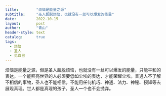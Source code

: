 ```yaml
---
title:        "烦恼是能量之源"
subtitle:     "圣人超脱烦恼，也就没有一丝可以爆发的能量"
date:         2022-10-15
layout:       post
author:       "青山"
header-style: text
catalog:      true
tags:
  - 烦恼
  - 圣人
  - 见自己
---
```


烦恼是能量之源，但是圣人超脱烦恼，也就没有一丝可以爆发的能量，只能平和的表达。一个能照亮世界的人必须要低如尘埃的表达，才能荣耀尘埃。普通人不了解不相信的事物，圣人也不能相信。不能用任何机巧、神通、法力、神秘、预知等去展现真理。世人都是真理的孩子，圣人一个也不会抛弃。